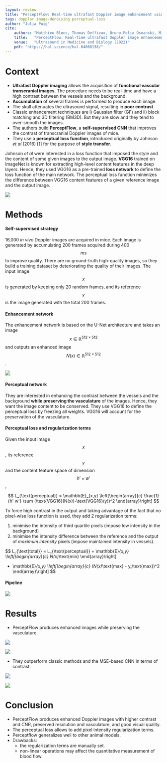 ```yaml
---
layout: review
title: "PerceptFlow: Real-time ultrafast Doppler image enhancement using CNNs and perceptual loss"
tags: doppler image-denoising perceptual-loss
author: "Julia Puig"
cite:
    authors: "Matthieu Blons, Thomas Deffieux, Bruno-Felix Osmanski, Mickael Tanter, Beatrice Berthon"
    title:   "PerceptFlow: Real-time ultrafast Doppler image enhancement using deep convolutional neural network and perceptual loss"
    venue:   "Ultrasound in Medicine and Biology (2022)"
    pdf: "https://hal.science/hal-04060158/"
---
```



# Context

* **Ultrafast Doppler imaging** allows the acquisition of **functional vascular transcranial images**. The procedure needs to be real-time and have a high contrast between the vessels and the background.
* **Accumulation** of several frames is performed to produce each image. 
* The skull attenuates the ultrasound signal, resulting in **poor contrast**.
* Classic enhancement techniques are i) Gaussian filter (GF) and ii) block matching and 3D filtering (BM3D). But they are slow and they tend to over-smooth the images.
* The authors build **PerceptFlow**, a **self-supervised CNN** that improves the contrast of transcranial Doppler images of mice.
* They use a **perceptual loss function**, introduced originally by Johnson *et al* (2016) [[1]](https://arxiv.org/abs/1603.08155) for the purpose of **style transfer**.

Johnson *et al* were interested in a loss function that imposed the style and the content of some given images to the output image. **VGG16** trained on ImageNet is known for extracting high-level content features in the deep layers. Hence, they used VGG16 as a pre-trained **loss network** to define the loss function of the main network. The perceptual loss function minimizes the difference between VGG16 content features of a given reference image and the output image.

![](/collections/images/perceptflow/perceptual_johnson.jpg)


# Methods

#### Self-supervised strategy

16,000 *in vivo* Doppler images are acquired in mice. Each image is generated by accumulating 200 frames acquired during 400 $$ms$$ to improve quality. There are no ground-truth high-quality images, so they build a training dataset by deteriorating the quality of their images. The input image $$x$$ is generated by keeping only 20 random frames, and its reference 
$$y$$ is the image generated with the total 200 frames.

#### Enhancement network
The enhancement network is based on the U-Net architecture and takes an image $$x \in \mathbb{R}^{512 \times 512}$$ and outputs an enhanced image $$N(x) \in \mathbb{R}^{512 \times 512}$$.

![](/collections/images/perceptflow/perceptflow_network.jpg)

#### Perceptual network

They are interested in enhancing the contrast between the vessels and the background **while preserving the vasculature** of the images. Hence, they want the image content to be conserved. They use VGG16 to define the perceptual loss by freezing all weights. VGG16 will account for the preservation of the vasculature.

#### Perceptual loss and regularization terms

Given the input image $$x$$, its reference $$y$$ and the content feature space of dimension $$h' \times w'$$,

$$
L_{\text{perceptual}} =
\mathbb{E}_{x,y}
\left[\begin{array}{c}
\frac{1}{h' w'} \sum (\text{VGG16}(N(x))-\text{VGG16}(y))^2
\end{array}\right]
$$

To force high contrast in the output and taking advantage of the fact that no pixel-wise loss function is used, they add 2 regularization terms:

1. minimise the intensity of third quartile pixels (impose low intensity in the background)
2. minimise the intensity difference between the reference and the output of *maximum intensity* pixels (impose maintained intensity in vessels).

$$
L_{\text{total}} =
L_{\text{perceptual}} + \mathbb{E}_{x,y} 
\left[\begin{array}{c}
N(x)_\text{min}
\end{array}\right]
+ \mathbb{E}_{x,y} 
\left[\begin{array}{c}
(N(x)_\text{max} - y_\text{max})^2
\end{array}\right]
$$

#### Pipeline

![](/collections/images/perceptflow/perceptflow_pipeline.jpg)

# Results

- PerceptFlow produces enhanced images while preserving the vasculature.

![](/collections/images/perceptflow/results.jpg)

![](/collections/images/perceptflow/results_intensity_stretching.jpg)

- They outperform classic methods and the MSE-based CNN in terms of contrast.

![](/collections/images/perceptflow/results_contrast_img.jpg)

![](/collections/images/perceptflow/results_contrast.jpg)


# Conclusion
- PerceptFlow produces enhanced Doppler images with higher contrast and CNR, preserved resolution and vasculature, and good visual quality.
- The perceptual loss allows to add pixel intensity regularization terms.
- Perceptflow generalizes well to other animal models.
- Drawbacks:
	- the regularization terms are manually set.
	- non-linear operations may affect the quantitative measurement of blood flow. 
